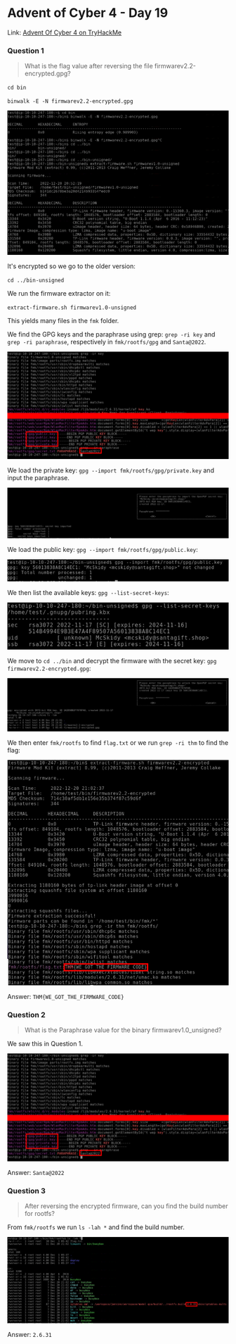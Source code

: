# Advent of Cyber 4 - Day 19

Link: [Advent Of Cyber 4 on TryHackMe](https://tryhackme.com/room/adventofcyber4)

### Question 1

> What is the flag value after reversing the file firmwarev2.2-encrypted.gpg?

`cd bin`

`binwalk -E -N firmwarev2.2-encrypted.gpg`

![](https://github.com/AtomicMaya/knowledge-base/blob/main/writeup_resources/aoc4/day20/1.1.png?raw=true)

It's encrypted so we go to the older version:

`cd ../bin-unsigned`

We run the firmware extractor on it:

`extract-firmware.sh firmwarev1.0-unsigned`

This yields many files in the `fmk` folder.

We find the GPG keys and the paraphrase using grep: `grep -ri key` and `grep -ri paraphrase`, respectively in `fmk/rootfs/gpg` and `Santa@2022`.

![](https://github.com/AtomicMaya/knowledge-base/blob/main/writeup_resources/aoc4/day20/1.2.png?raw=true)

We load the private key: `gpg --import fmk/rootfs/gpg/private.key` and input the paraphrase.

![](https://github.com/AtomicMaya/knowledge-base/blob/main/writeup_resources/aoc4/day20/1.3.png?raw=true)

We load the public key: `gpg --import fmk/rootfs/gpg/public.key`:

![](https://github.com/AtomicMaya/knowledge-base/blob/main/writeup_resources/aoc4/day20/1.4.png?raw=true)

We then list the available keys: `gpg --list-secret-keys`:

![](https://github.com/AtomicMaya/knowledge-base/blob/main/writeup_resources/aoc4/day20/1.5.png?raw=true)

We move to `cd ../bin` and decrypt the firmware with the secret key: `gpg firmwarev2.2-encrypted.gpg`:

![](https://github.com/AtomicMaya/knowledge-base/blob/main/writeup_resources/aoc4/day20/1.6.png?raw=true)

We then enter `fmk/rootfs` to find `flag.txt` or we run `grep -ri thm` to find the flag:

![](https://github.com/AtomicMaya/knowledge-base/blob/main/writeup_resources/aoc4/day20/1.7.png?raw=true)

Answer: `THM{WE_GOT_THE_FIRMWARE_CODE}`

### Question 2

> What is the Paraphrase value for the binary firmwarev1.0_unsigned?

We saw this in Question 1.

![](https://github.com/AtomicMaya/knowledge-base/blob/main/writeup_resources/aoc4/day20/1.2.png?raw=true)

Answer: `Santa@2022`

### Question 3

> After reversing the encrypted firmware, can you find the build number for rootfs?

From `fmk/rootfs` we run `ls -lah *` and find the build number.

![](https://github.com/AtomicMaya/knowledge-base/blob/main/writeup_resources/aoc4/day20/3.png?raw=true)

Answer: `2.6.31`
